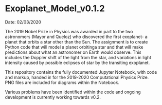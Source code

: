 # Exoplanet_Model_v0.1.2
Date: 02/03/2020

The 2019 Nobel Prize in Physics was awarded in part to the two astronomers (Mayor and Queloz) who discovered the first exoplanet- a planet that orbits a star other than the Sun. The assignment is to create Python code that will model a planet orbitinga star and that will make predictions about what an astronomer on Earth would observe. This includes the Doppler shift of the light from the star, and variations in light intensity caused by possible eclipses of star by the transiting exoplanet.

This repository contains the fully documented Jupyter Notebook, with code and markup, handed in for the 2019-2020 Computational Physics Prize. PNG files are included for diagrams within the Notebook.

Various problems have been identified within the code and ongoing development is currently working towards v0.2.
